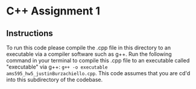 # C++ Assignment 1

## Instructions
To run this code please compile the .cpp file in this directory to an executable via a compiler software such as g++.
Run the following command in your terminal to compile this .cpp file to an executable called "executable" via g++: `g++ -o executable ams595_hw5_justinBurzachiello.cpp`. This code assumes that you are cd'd into this subdirectory of the codebase.